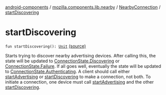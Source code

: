 [android-components](../../index.md) / [mozilla.components.lib.nearby](../index.md) / [NearbyConnection](index.md) / [startDiscovering](./start-discovering.md)

# startDiscovering

`fun startDiscovering(): `[`Unit`](https://kotlinlang.org/api/latest/jvm/stdlib/kotlin/-unit/index.html) [(source)](https://github.com/mozilla-mobile/android-components/blob/master/components/lib/nearby/src/main/java/mozilla/components/lib/nearby/NearbyConnection.kt#L286)

Starts trying to discover nearby advertising devices. After calling this, the state will
be updated to [ConnectionState.Discovering](-connection-state/-discovering.md) or [ConnectionState.Failure](-connection-state/-failure/index.md). If all goes well,
eventually the state will be updated to [ConnectionState.Authenticating](-connection-state/-authenticating/index.md). A client should
call either [startAdvertising](start-advertising.md) or [startDiscovering](./start-discovering.md) to make a connection, not both. To
initiate a connection, one device must call [startAdvertising](start-advertising.md) and the other
[startDiscovering](./start-discovering.md).

